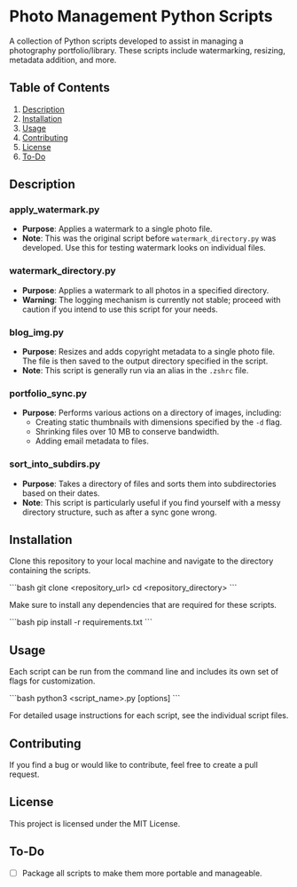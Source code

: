 # Photo Management Python Scripts

A collection of Python scripts developed to assist in managing a photography portfolio/library. These scripts include watermarking, resizing, metadata addition, and more.

## Table of Contents

1. [Description](#description)
2. [Installation](#installation)
3. [Usage](#usage)
4. [Contributing](#contributing)
5. [License](#license)
6. [To-Do](#to-do)

## Description

### apply_watermark.py

- **Purpose**: Applies a watermark to a single photo file.
- **Note**: This was the original script before `watermark_directory.py` was developed. Use this for testing watermark looks on individual files.

### watermark_directory.py

- **Purpose**: Applies a watermark to all photos in a specified directory.
- **Warning**: The logging mechanism is currently not stable; proceed with caution if you intend to use this script for your needs.

### blog_img.py

- **Purpose**: Resizes and adds copyright metadata to a single photo file. The file is then saved to the output directory specified in the script.
- **Note**: This script is generally run via an alias in the `.zshrc` file.

### portfolio_sync.py

- **Purpose**: Performs various actions on a directory of images, including:
  - Creating static thumbnails with dimensions specified by the `-d` flag.
  - Shrinking files over 10 MB to conserve bandwidth.
  - Adding email metadata to files.

### sort_into_subdirs.py

- **Purpose**: Takes a directory of files and sorts them into subdirectories based on their dates.
- **Note**: This script is particularly useful if you find yourself with a messy directory structure, such as after a sync gone wrong.

## Installation

Clone this repository to your local machine and navigate to the directory containing the scripts.

\`\`\`bash
git clone <repository_url>
cd <repository_directory>
\`\`\`

Make sure to install any dependencies that are required for these scripts.

\`\`\`bash
pip install -r requirements.txt
\`\`\`

## Usage

Each script can be run from the command line and includes its own set of flags for customization.

\`\`\`bash
python3 <script_name>.py [options]
\`\`\`

For detailed usage instructions for each script, see the individual script files.

## Contributing

If you find a bug or would like to contribute, feel free to create a pull request.

## License

This project is licensed under the MIT License.

## To-Do

- [ ] Package all scripts to make them more portable and manageable.
